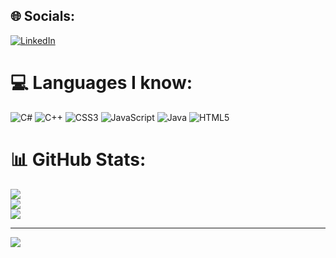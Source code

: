 ## 🌐 Socials:

[![LinkedIn](https://img.shields.io/badge/LinkedIn-%230077B5.svg?logo=linkedin&logoColor=white)](www.linkedin.com/in/dwayne-crous-b66410294)

# 💻 Languages I know:

![C#](https://img.shields.io/badge/c%23-%23239120.svg?style=flat-square&logo=csharp&logoColor=white) ![C++](https://img.shields.io/badge/c++-%2300599C.svg?style=flat-square&logo=c%2B%2B&logoColor=white) ![CSS3](https://img.shields.io/badge/css3-%231572B6.svg?style=flat-square&logo=css3&logoColor=white) ![JavaScript](https://img.shields.io/badge/javascript-%23323330.svg?style=flat-square&logo=javascript&logoColor=%23F7DF1E) ![Java](https://img.shields.io/badge/java-%23ED8B00.svg?style=flat-square&logo=openjdk&logoColor=white) ![HTML5](https://img.shields.io/badge/html5-%23E34F26.svg?style=flat-square&logo=html5&logoColor=white)

# 📊 GitHub Stats:

![](https://github-readme-stats.vercel.app/api?username=DwayneCrous&theme=nightowl&hide_border=false&include_all_commits=true&count_private=true)<br/>
![](https://github-readme-streak-stats.herokuapp.com/?user=DwayneCrous&theme=nightowl&hide_border=false)<br/>
![](https://github-readme-stats.vercel.app/api/top-langs/?username=DwayneCrous&theme=nightowl&hide_border=false&include_all_commits=true&count_private=true&layout=compact)

---

[![](https://visitcount.itsvg.in/api?id=DwayneCrous&icon=4&color=11)](https://visitcount.itsvg.in)
